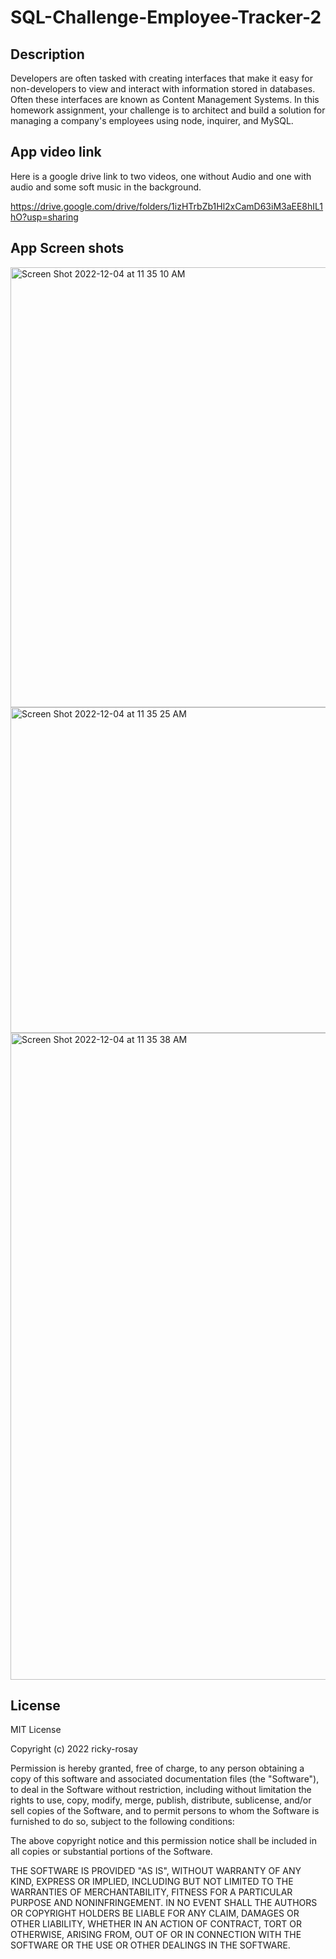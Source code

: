 # SQL-Challenge-Employee-Tracker-2

## Description

Developers are often tasked with creating interfaces that make it easy for non-developers to view and interact with information stored in databases. Often these interfaces are known as Content Management Systems. In this homework assignment, your challenge is to architect and build a solution for managing a company's employees using node, inquirer, and MySQL.

## App video link

Here is a google drive link to two videos, one without Audio and one with audio and some soft music in the background.

https://drive.google.com/drive/folders/1izHTrbZb1Hl2xCamD63iM3aEE8hIL1hO?usp=sharing

## App Screen shots

<img width="704" alt="Screen Shot 2022-12-04 at 11 35 10 AM" src="https://user-images.githubusercontent.com/111669764/205503543-6286e491-2ceb-412c-b648-76c58779f9b6.png">

<img width="521" alt="Screen Shot 2022-12-04 at 11 35 25 AM" src="https://user-images.githubusercontent.com/111669764/205503551-120e4c34-28c2-425f-a3af-2e5785c3fba2.png">

<img width="1035" alt="Screen Shot 2022-12-04 at 11 35 38 AM" src="https://user-images.githubusercontent.com/111669764/205503559-4ab8a45d-2ef1-45ac-bb7e-2205d692b719.png">

## License

MIT License

Copyright (c) 2022 ricky-rosay

Permission is hereby granted, free of charge, to any person obtaining a copy
of this software and associated documentation files (the "Software"), to deal
in the Software without restriction, including without limitation the rights
to use, copy, modify, merge, publish, distribute, sublicense, and/or sell
copies of the Software, and to permit persons to whom the Software is
furnished to do so, subject to the following conditions:

The above copyright notice and this permission notice shall be included in all
copies or substantial portions of the Software.

THE SOFTWARE IS PROVIDED "AS IS", WITHOUT WARRANTY OF ANY KIND, EXPRESS OR
IMPLIED, INCLUDING BUT NOT LIMITED TO THE WARRANTIES OF MERCHANTABILITY,
FITNESS FOR A PARTICULAR PURPOSE AND NONINFRINGEMENT. IN NO EVENT SHALL THE
AUTHORS OR COPYRIGHT HOLDERS BE LIABLE FOR ANY CLAIM, DAMAGES OR OTHER
LIABILITY, WHETHER IN AN ACTION OF CONTRACT, TORT OR OTHERWISE, ARISING FROM,
OUT OF OR IN CONNECTION WITH THE SOFTWARE OR THE USE OR OTHER DEALINGS IN THE
SOFTWARE.
